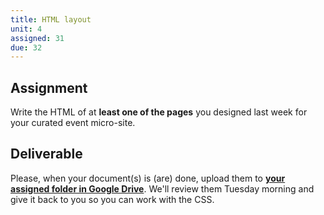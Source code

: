```yaml
---
title: HTML layout
unit: 4
assigned: 31
due: 32
---
```

## Assignment

Write the HTML of at **least one of the pages** you designed last week for your curated event micro-site. 

## Deliverable

Please, when your document(s) is (are) done, upload them to [**your assigned folder in Google Drive**](https://drive.google.com/drive/u/2/folders/18iE18x2tlfTWrRXZ4Pon8bgnTQS_kT_M). We'll review them Tuesday morning and give it back to you so you can work with the CSS.
